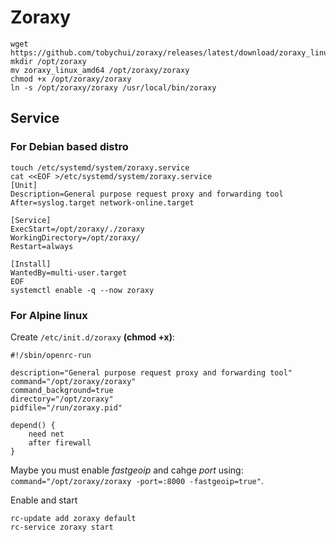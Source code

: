 # Zoraxy

```
wget https://github.com/tobychui/zoraxy/releases/latest/download/zoraxy_linux_amd64
mkdir /opt/zoraxy
mv zoraxy_linux_amd64 /opt/zoraxy/zoraxy
chmod +x /opt/zoraxy/zoraxy
ln -s /opt/zoraxy/zoraxy /usr/local/bin/zoraxy
```

## Service
### For Debian based distro
```
touch /etc/systemd/system/zoraxy.service
cat <<EOF >/etc/systemd/system/zoraxy.service
[Unit]
Description=General purpose request proxy and forwarding tool
After=syslog.target network-online.target

[Service]
ExecStart=/opt/zoraxy/./zoraxy
WorkingDirectory=/opt/zoraxy/
Restart=always

[Install]
WantedBy=multi-user.target
EOF
systemctl enable -q --now zoraxy
```

### For Alpine linux

Create `/etc/init.d/zoraxy` **(chmod +x)**:

```
#!/sbin/openrc-run

description="General purpose request proxy and forwarding tool"
command="/opt/zoraxy/zoraxy"
command_background=true
directory="/opt/zoraxy"
pidfile="/run/zoraxy.pid"

depend() {
    need net
    after firewall
}
```
Maybe you must enable *fastgeoip* and cahge *port* using: `command="/opt/zoraxy/zoraxy -port=:8000 -fastgeoip=true"`.

Enable and start
```
rc-update add zoraxy default
rc-service zoraxy start
```
